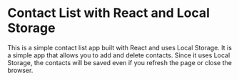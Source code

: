 # Contact List with React and Local Storage

This is a simple contact list app built with React and uses Local Storage. It is a simple app that allows you to add and delete contacts. Since it uses Local Storage, the contacts will be saved even if you refresh the page or close the browser.
